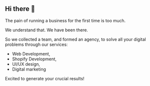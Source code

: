 ## Hi there 👋

The pain of running a business for the first time is too much. 

We understand that. We have been there. 

So we collected a team, and formed an agency, to solve all your digital problems through our services:

- Web Development,
- Shopify Development,
- UI/UX design,
- Digital marketing

Excited to generate your crucial results!
<!--

**Here are some ideas to get you started:**

🙋‍♀️ A short introduction - We quickly generate your crucial results.
🌈 Contribution guidelines - how can the community get involved?
👩‍💻 Useful resources - where can the community find your docs? Is there anything else the community should know?
🍿 Fun facts - what does your team eat for breakfast?
🧙 Remember, you can do mighty things with the power of [Markdown](https://docs.github.com/github/writing-on-github/getting-started-with-writing-and-formatting-on-github/basic-writing-and-formatting-syntax)
-->

